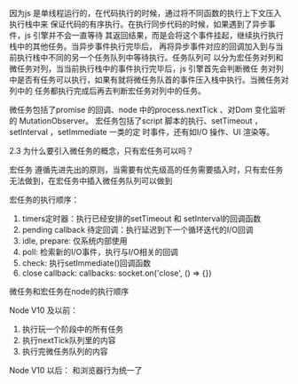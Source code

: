 因为js 是单线程运行的，在代码执行的时候，通过将不同函数的执行上下文压入执行栈中来
保证代码的有序执行。在执行同步代码的时候，如果遇到了异步事件，js 引擎并不会一直等待
其返回结果，而是会将这个事件挂起，继续执行执行栈中的其他任务。当异步事件执行完毕后，
再将异步事件对应的回调加入到与当前执行栈中不同的另一个任务队列中等待执行。任务队列可
以分为宏任务对列和微任务对列，当当前执行栈中的事件执行完毕后，js 引擎首先会判断微任
务对列中是否有任务可以执行，如果有就将微任务队首的事件压入栈中执行。当微任务对列中的
任务都执行完成后再去判断宏任务对列中的任务。

微任务包括了promise 的回调、node 中的process.nextTick 、对Dom 变化监听的
MutationObserver。
宏任务包括了script 脚本的执行、setTimeout ，setInterval ，setImmediate 一类的定
时事件，还有如I/O 操作、UI 渲染等。

2.3 为什么要引入微任务的概念，只有宏任务可以吗？

宏任务 遵循先进先出的原则，当需要有优先级高的任务需要插入时，只有宏任务无法做到，在宏任务中插入微任务队列可以做到

宏任务的执行顺序：

1. timers定时器：执行已经安排的setTimeout 和 setInterval的回调函数
2. pending callback 待定回调：执行延迟到下一个循环迭代的I/O回调
3. idle, prepare: 仅系统内部使用
4. poll: 检索新的I/O事件，执行与I/O相关的回调
5. check: 执行setImmediate()回调函数
6. close callback: callbacks: socket.on('close', () => {})

微任务和宏任务在node的执行顺序

Node V10 及以前：
1. 执行玩一个阶段中的所有任务
2. 执行nextTick队列里的内容
3. 执行完微任务队列的内容

Node V10 以后：
和浏览器行为统一了
